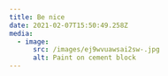 ```yaml
---
title: Be nice
date: 2021-02-07T15:50:49.258Z
media:
  - image:
      src: /images/ej9wvuawsai2sw-.jpg
      alt: Paint on cement block
---
```

